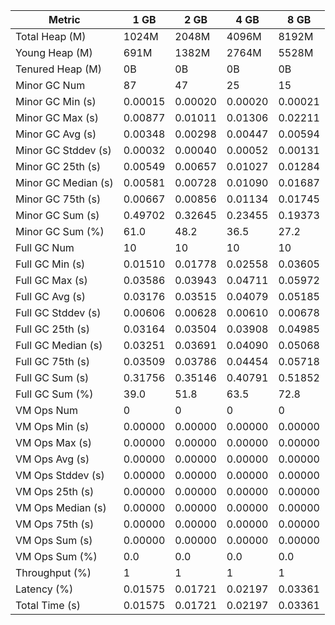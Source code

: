 | Metric | 1 GB | 2 GB | 4 GB | 8 GB |
|------|----|----|----|----|
| Total Heap (M) | 1024M | 2048M | 4096M | 8192M |
| Young Heap (M) | 691M | 1382M | 2764M | 5528M |
| Tenured Heap (M) | 0B | 0B | 0B | 0B |
| Minor GC Num | 87 | 47 | 25 | 15 |
| Minor GC Min (s) | 0.00015 | 0.00020 | 0.00020 | 0.00021 |
| Minor GC Max (s) | 0.00877 | 0.01011 | 0.01306 | 0.02211 |
| Minor GC Avg (s) | 0.00348 | 0.00298 | 0.00447 | 0.00594 |
| Minor GC Stddev (s) | 0.00032 | 0.00040 | 0.00052 | 0.00131 |
| Minor GC 25th (s) | 0.00549 | 0.00657 | 0.01027 | 0.01284 |
| Minor GC Median (s) | 0.00581 | 0.00728 | 0.01090 | 0.01687 |
| Minor GC 75th (s) | 0.00667 | 0.00856 | 0.01134 | 0.01745 |
| Minor GC Sum (s) | 0.49702 | 0.32645 | 0.23455 | 0.19373 |
| Minor GC Sum (%) | 61.0 | 48.2 | 36.5 | 27.2 |
| Full GC Num | 10 | 10 | 10 | 10 |
| Full GC Min (s) | 0.01510 | 0.01778 | 0.02558 | 0.03605 |
| Full GC Max (s) | 0.03586 | 0.03943 | 0.04711 | 0.05972 |
| Full GC Avg (s) | 0.03176 | 0.03515 | 0.04079 | 0.05185 |
| Full GC Stddev (s) | 0.00606 | 0.00628 | 0.00610 | 0.00678 |
| Full GC 25th (s) | 0.03164 | 0.03504 | 0.03908 | 0.04985 |
| Full GC Median (s) | 0.03251 | 0.03691 | 0.04090 | 0.05068 |
| Full GC 75th (s) | 0.03509 | 0.03786 | 0.04454 | 0.05718 |
| Full GC Sum (s) | 0.31756 | 0.35146 | 0.40791 | 0.51852 |
| Full GC Sum (%) | 39.0 | 51.8 | 63.5 | 72.8 |
| VM Ops Num | 0 | 0 | 0 | 0 |
| VM Ops Min (s) | 0.00000 | 0.00000 | 0.00000 | 0.00000 |
| VM Ops Max (s) | 0.00000 | 0.00000 | 0.00000 | 0.00000 |
| VM Ops Avg (s) | 0.00000 | 0.00000 | 0.00000 | 0.00000 |
| VM Ops Stddev (s) | 0.00000 | 0.00000 | 0.00000 | 0.00000 |
| VM Ops 25th (s) | 0.00000 | 0.00000 | 0.00000 | 0.00000 |
| VM Ops Median (s) | 0.00000 | 0.00000 | 0.00000 | 0.00000 |
| VM Ops 75th (s) | 0.00000 | 0.00000 | 0.00000 | 0.00000 |
| VM Ops Sum (s) | 0.00000 | 0.00000 | 0.00000 | 0.00000 |
| VM Ops Sum (%) | 0.0 | 0.0 | 0.0 | 0.0 |
| Throughput (%) | 1 | 1 | 1 | 1 |
| Latency (%) | 0.01575 | 0.01721 | 0.02197 | 0.03361 |
| Total Time (s) | 0.01575 | 0.01721 | 0.02197 | 0.03361 |
